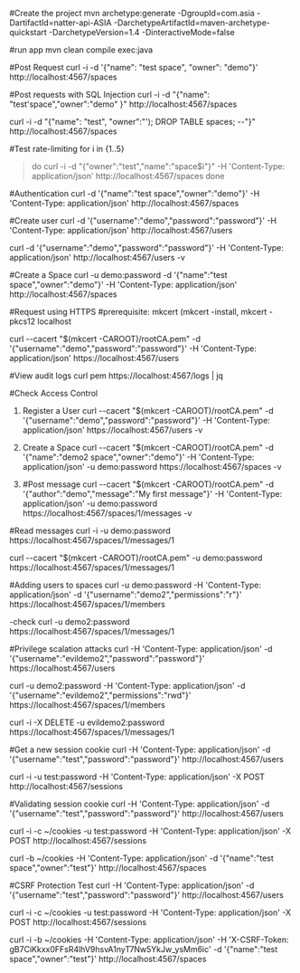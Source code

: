 
#Create the project
mvn archetype:generate -DgroupId=com.asia -DartifactId=natter-api-ASIA -DarchetypeArtifactId=maven-archetype-quickstart -DarchetypeVersion=1.4 -DinteractiveMode=false

#run app
mvn clean compile exec:java

#Post Request
curl -i -d '{"name": "test space", "owner": "demo"}' http://localhost:4567/spaces

#Post requests with SQL Injection
curl -i -d "{\"name\": \"test'space\",\"owner\":\"demo\" }" http://localhost:4567/spaces

curl -i -d "{\"name\": \"test\", \"owner\":\"'); DROP TABLE spaces; --\"}" http://localhost:4567/spaces 

#Test rate-limiting
for i in {1..5}
> do
curl -i -d "{\"owner\":\"test\",\"name\":\"space$i\"}" -H 'Content-Type: application/json' http://localhost:4567/spaces
> done

#Authentication
curl -d '{"name":"test space","owner":"demo"}' -H 'Content-Type: application/json' http://localhost:4567/spaces

#Create user
curl -d '{"username":"demo","password":"password"}' -H 'Content-Type: application/json' http://localhost:4567/users

curl -d '{"username":"demo","password":"password"}' -H 'Content-Type: application/json' http://localhost:4567/users -v

#Create a Space
curl -u demo:password -d '{"name":"test space","owner":"demo"}' -H 'Content-Type: application/json' http://localhost:4567/spaces


#Request using HTTPS
#prerequisite: mkcert (mkcert -install, mkcert -pkcs12 localhost

curl --cacert "$(mkcert -CAROOT)/rootCA.pem" -d '{"username":"demo","password":"password"}' -H 'Content-Type: application/json' https://localhost:4567/users

#View audit logs
curl pem https://localhost:4567/logs | jq

#Check Access Control
1. Register a User
curl --cacert "$(mkcert -CAROOT)/rootCA.pem" -d '{"username":"demo","password":"password"}' -H 'Content-Type: application/json' https://localhost:4567/users -v

2. Create a Space
curl --cacert "$(mkcert -CAROOT)/rootCA.pem" -d '{"name":"demo2 space","owner":"demo"}' -H 'Content-Type: application/json' -u demo:password https://localhost:4567/spaces -v

3. #Post message
curl --cacert "$(mkcert -CAROOT)/rootCA.pem" -d '{"author":"demo","message":"My first message"}' -H 'Content-Type: application/json' -u demo:password https://localhost:4567/spaces/1/messages -v

#Read messages
curl -i -u demo:password https://localhost:4567/spaces/1/messages/1

curl --cacert "$(mkcert -CAROOT)/rootCA.pem" -u demo:password https://localhost:4567/spaces/1/messages/1

#Adding users to spaces
curl -u demo:password -H 'Content-Type: application/json' -d '{"username":"demo2","permissions":"r"}' https://localhost:4567/spaces/1/members

-check
curl -u demo2:password https://localhost:4567/spaces/1/messages/1


#Privilege scalation attacks
curl  -H 'Content-Type: application/json' -d '{"username":"evildemo2","password":"password"}' https://localhost:4567/users

curl -u demo2:password -H 'Content-Type: application/json' -d '{"username":"evildemo2","permissions":"rwd"}' https://localhost:4567/spaces/1/members

curl -i -X DELETE -u evildemo2:password https://localhost:4567/spaces/1/messages/1

#Get a new session cookie
curl -H 'Content-Type: application/json' -d '{"username":"test","password":"password"}' http://localhost:4567/users

curl -i -u test:password -H 'Content-Type: application/json' -X POST http://localhost:4567/sessions

#Validating session cookie
curl -H 'Content-Type: application/json' -d '{"username":"test","password":"password"}' http://localhost:4567/users

 curl -i -c ~/cookies -u test:password -H 'Content-Type: application/json' -X POST http://localhost:4567/sessions

curl -b ~/cookies -H 'Content-Type: application/json' -d '{"name":"test space","owner":"test"}' http://localhost:4567/spaces

#CSRF Protection Test
curl -H 'Content-Type: application/json' -d '{"username":"test","password":"password"}' http://localhost:4567/users

curl -i -c ~/cookies -u test:password -H 'Content-Type: application/json' -X POST http://localhost:4567/sessions

curl -i -b ~/cookies -H 'Content-Type: application/json' -H 'X-CSRF-Token: gB7CiKkxx0FFsR4lhV9hsvA1nyT7Nw5YkJw_ysMm6ic' -d '{"name":"test space","owner":"test"}' http://localhost:4567/spaces


